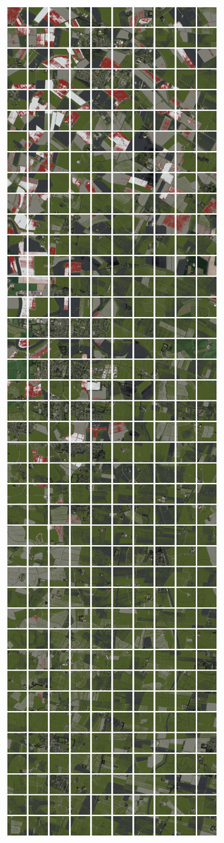 <html>
<div>
<img src="https://github.com/HakkaTjakka/NL_TILE_MAP/blob/main/18/647/-1069/r.6470.-10690.png" height="44" width="44">
<img src="https://github.com/HakkaTjakka/NL_TILE_MAP/blob/main/18/647/-1069/r.6471.-10690.png" height="44" width="44">
<img src="https://github.com/HakkaTjakka/NL_TILE_MAP/blob/main/18/647/-1069/r.6472.-10690.png" height="44" width="44">
<img src="https://github.com/HakkaTjakka/NL_TILE_MAP/blob/main/18/647/-1069/r.6473.-10690.png" height="44" width="44">
<img src="https://github.com/HakkaTjakka/NL_TILE_MAP/blob/main/18/647/-1069/r.6474.-10690.png" height="44" width="44">
<img src="https://github.com/HakkaTjakka/NL_TILE_MAP/blob/main/18/647/-1069/r.6475.-10690.png" height="44" width="44">
<img src="https://github.com/HakkaTjakka/NL_TILE_MAP/blob/main/18/647/-1069/r.6476.-10690.png" height="44" width="44">
<img src="https://github.com/HakkaTjakka/NL_TILE_MAP/blob/main/18/647/-1069/r.6477.-10690.png" height="44" width="44">
<img src="https://github.com/HakkaTjakka/NL_TILE_MAP/blob/main/18/647/-1069/r.6478.-10690.png" height="44" width="44">
<img src="https://github.com/HakkaTjakka/NL_TILE_MAP/blob/main/18/647/-1069/r.6479.-10690.png" height="44" width="44">
<img src="https://github.com/HakkaTjakka/NL_TILE_MAP/blob/main/18/648/-1069/r.6480.-10690.png" height="44" width="44">
<img src="https://github.com/HakkaTjakka/NL_TILE_MAP/blob/main/18/648/-1069/r.6481.-10690.png" height="44" width="44">
<img src="https://github.com/HakkaTjakka/NL_TILE_MAP/blob/main/18/648/-1069/r.6482.-10690.png" height="44" width="44">
<img src="https://github.com/HakkaTjakka/NL_TILE_MAP/blob/main/18/648/-1069/r.6483.-10690.png" height="44" width="44">
<img src="https://github.com/HakkaTjakka/NL_TILE_MAP/blob/main/18/648/-1069/r.6484.-10690.png" height="44" width="44">
<img src="https://github.com/HakkaTjakka/NL_TILE_MAP/blob/main/18/648/-1069/r.6485.-10690.png" height="44" width="44">
<img src="https://github.com/HakkaTjakka/NL_TILE_MAP/blob/main/18/648/-1069/r.6486.-10690.png" height="44" width="44">
<img src="https://github.com/HakkaTjakka/NL_TILE_MAP/blob/main/18/648/-1069/r.6487.-10690.png" height="44" width="44">
<img src="https://github.com/HakkaTjakka/NL_TILE_MAP/blob/main/18/648/-1069/r.6488.-10690.png" height="44" width="44">
<img src="https://github.com/HakkaTjakka/NL_TILE_MAP/blob/main/18/648/-1069/r.6489.-10690.png" height="44" width="44">
<br>
<img src="https://github.com/HakkaTjakka/NL_TILE_MAP/blob/main/18/647/-1069/r.6470.-10689.png" height="44" width="44">
<img src="https://github.com/HakkaTjakka/NL_TILE_MAP/blob/main/18/647/-1069/r.6471.-10689.png" height="44" width="44">
<img src="https://github.com/HakkaTjakka/NL_TILE_MAP/blob/main/18/647/-1069/r.6472.-10689.png" height="44" width="44">
<img src="https://github.com/HakkaTjakka/NL_TILE_MAP/blob/main/18/647/-1069/r.6473.-10689.png" height="44" width="44">
<img src="https://github.com/HakkaTjakka/NL_TILE_MAP/blob/main/18/647/-1069/r.6474.-10689.png" height="44" width="44">
<img src="https://github.com/HakkaTjakka/NL_TILE_MAP/blob/main/18/647/-1069/r.6475.-10689.png" height="44" width="44">
<img src="https://github.com/HakkaTjakka/NL_TILE_MAP/blob/main/18/647/-1069/r.6476.-10689.png" height="44" width="44">
<img src="https://github.com/HakkaTjakka/NL_TILE_MAP/blob/main/18/647/-1069/r.6477.-10689.png" height="44" width="44">
<img src="https://github.com/HakkaTjakka/NL_TILE_MAP/blob/main/18/647/-1069/r.6478.-10689.png" height="44" width="44">
<img src="https://github.com/HakkaTjakka/NL_TILE_MAP/blob/main/18/647/-1069/r.6479.-10689.png" height="44" width="44">
<img src="https://github.com/HakkaTjakka/NL_TILE_MAP/blob/main/18/648/-1069/r.6480.-10689.png" height="44" width="44">
<img src="https://github.com/HakkaTjakka/NL_TILE_MAP/blob/main/18/648/-1069/r.6481.-10689.png" height="44" width="44">
<img src="https://github.com/HakkaTjakka/NL_TILE_MAP/blob/main/18/648/-1069/r.6482.-10689.png" height="44" width="44">
<img src="https://github.com/HakkaTjakka/NL_TILE_MAP/blob/main/18/648/-1069/r.6483.-10689.png" height="44" width="44">
<img src="https://github.com/HakkaTjakka/NL_TILE_MAP/blob/main/18/648/-1069/r.6484.-10689.png" height="44" width="44">
<img src="https://github.com/HakkaTjakka/NL_TILE_MAP/blob/main/18/648/-1069/r.6485.-10689.png" height="44" width="44">
<img src="https://github.com/HakkaTjakka/NL_TILE_MAP/blob/main/18/648/-1069/r.6486.-10689.png" height="44" width="44">
<img src="https://github.com/HakkaTjakka/NL_TILE_MAP/blob/main/18/648/-1069/r.6487.-10689.png" height="44" width="44">
<img src="https://github.com/HakkaTjakka/NL_TILE_MAP/blob/main/18/648/-1069/r.6488.-10689.png" height="44" width="44">
<img src="https://github.com/HakkaTjakka/NL_TILE_MAP/blob/main/18/648/-1069/r.6489.-10689.png" height="44" width="44">
<br>
<img src="https://github.com/HakkaTjakka/NL_TILE_MAP/blob/main/18/647/-1069/r.6470.-10688.png" height="44" width="44">
<img src="https://github.com/HakkaTjakka/NL_TILE_MAP/blob/main/18/647/-1069/r.6471.-10688.png" height="44" width="44">
<img src="https://github.com/HakkaTjakka/NL_TILE_MAP/blob/main/18/647/-1069/r.6472.-10688.png" height="44" width="44">
<img src="https://github.com/HakkaTjakka/NL_TILE_MAP/blob/main/18/647/-1069/r.6473.-10688.png" height="44" width="44">
<img src="https://github.com/HakkaTjakka/NL_TILE_MAP/blob/main/18/647/-1069/r.6474.-10688.png" height="44" width="44">
<img src="https://github.com/HakkaTjakka/NL_TILE_MAP/blob/main/18/647/-1069/r.6475.-10688.png" height="44" width="44">
<img src="https://github.com/HakkaTjakka/NL_TILE_MAP/blob/main/18/647/-1069/r.6476.-10688.png" height="44" width="44">
<img src="https://github.com/HakkaTjakka/NL_TILE_MAP/blob/main/18/647/-1069/r.6477.-10688.png" height="44" width="44">
<img src="https://github.com/HakkaTjakka/NL_TILE_MAP/blob/main/18/647/-1069/r.6478.-10688.png" height="44" width="44">
<img src="https://github.com/HakkaTjakka/NL_TILE_MAP/blob/main/18/647/-1069/r.6479.-10688.png" height="44" width="44">
<img src="https://github.com/HakkaTjakka/NL_TILE_MAP/blob/main/18/648/-1069/r.6480.-10688.png" height="44" width="44">
<img src="https://github.com/HakkaTjakka/NL_TILE_MAP/blob/main/18/648/-1069/r.6481.-10688.png" height="44" width="44">
<img src="https://github.com/HakkaTjakka/NL_TILE_MAP/blob/main/18/648/-1069/r.6482.-10688.png" height="44" width="44">
<img src="https://github.com/HakkaTjakka/NL_TILE_MAP/blob/main/18/648/-1069/r.6483.-10688.png" height="44" width="44">
<img src="https://github.com/HakkaTjakka/NL_TILE_MAP/blob/main/18/648/-1069/r.6484.-10688.png" height="44" width="44">
<img src="https://github.com/HakkaTjakka/NL_TILE_MAP/blob/main/18/648/-1069/r.6485.-10688.png" height="44" width="44">
<img src="https://github.com/HakkaTjakka/NL_TILE_MAP/blob/main/18/648/-1069/r.6486.-10688.png" height="44" width="44">
<img src="https://github.com/HakkaTjakka/NL_TILE_MAP/blob/main/18/648/-1069/r.6487.-10688.png" height="44" width="44">
<img src="https://github.com/HakkaTjakka/NL_TILE_MAP/blob/main/18/648/-1069/r.6488.-10688.png" height="44" width="44">
<img src="https://github.com/HakkaTjakka/NL_TILE_MAP/blob/main/18/648/-1069/r.6489.-10688.png" height="44" width="44">
<br>
<img src="https://github.com/HakkaTjakka/NL_TILE_MAP/blob/main/18/647/-1069/r.6470.-10687.png" height="44" width="44">
<img src="https://github.com/HakkaTjakka/NL_TILE_MAP/blob/main/18/647/-1069/r.6471.-10687.png" height="44" width="44">
<img src="https://github.com/HakkaTjakka/NL_TILE_MAP/blob/main/18/647/-1069/r.6472.-10687.png" height="44" width="44">
<img src="https://github.com/HakkaTjakka/NL_TILE_MAP/blob/main/18/647/-1069/r.6473.-10687.png" height="44" width="44">
<img src="https://github.com/HakkaTjakka/NL_TILE_MAP/blob/main/18/647/-1069/r.6474.-10687.png" height="44" width="44">
<img src="https://github.com/HakkaTjakka/NL_TILE_MAP/blob/main/18/647/-1069/r.6475.-10687.png" height="44" width="44">
<img src="https://github.com/HakkaTjakka/NL_TILE_MAP/blob/main/18/647/-1069/r.6476.-10687.png" height="44" width="44">
<img src="https://github.com/HakkaTjakka/NL_TILE_MAP/blob/main/18/647/-1069/r.6477.-10687.png" height="44" width="44">
<img src="https://github.com/HakkaTjakka/NL_TILE_MAP/blob/main/18/647/-1069/r.6478.-10687.png" height="44" width="44">
<img src="https://github.com/HakkaTjakka/NL_TILE_MAP/blob/main/18/647/-1069/r.6479.-10687.png" height="44" width="44">
<img src="https://github.com/HakkaTjakka/NL_TILE_MAP/blob/main/18/648/-1069/r.6480.-10687.png" height="44" width="44">
<img src="https://github.com/HakkaTjakka/NL_TILE_MAP/blob/main/18/648/-1069/r.6481.-10687.png" height="44" width="44">
<img src="https://github.com/HakkaTjakka/NL_TILE_MAP/blob/main/18/648/-1069/r.6482.-10687.png" height="44" width="44">
<img src="https://github.com/HakkaTjakka/NL_TILE_MAP/blob/main/18/648/-1069/r.6483.-10687.png" height="44" width="44">
<img src="https://github.com/HakkaTjakka/NL_TILE_MAP/blob/main/18/648/-1069/r.6484.-10687.png" height="44" width="44">
<img src="https://github.com/HakkaTjakka/NL_TILE_MAP/blob/main/18/648/-1069/r.6485.-10687.png" height="44" width="44">
<img src="https://github.com/HakkaTjakka/NL_TILE_MAP/blob/main/18/648/-1069/r.6486.-10687.png" height="44" width="44">
<img src="https://github.com/HakkaTjakka/NL_TILE_MAP/blob/main/18/648/-1069/r.6487.-10687.png" height="44" width="44">
<img src="https://github.com/HakkaTjakka/NL_TILE_MAP/blob/main/18/648/-1069/r.6488.-10687.png" height="44" width="44">
<img src="https://github.com/HakkaTjakka/NL_TILE_MAP/blob/main/18/648/-1069/r.6489.-10687.png" height="44" width="44">
<br>
<img src="https://github.com/HakkaTjakka/NL_TILE_MAP/blob/main/18/647/-1069/r.6470.-10686.png" height="44" width="44">
<img src="https://github.com/HakkaTjakka/NL_TILE_MAP/blob/main/18/647/-1069/r.6471.-10686.png" height="44" width="44">
<img src="https://github.com/HakkaTjakka/NL_TILE_MAP/blob/main/18/647/-1069/r.6472.-10686.png" height="44" width="44">
<img src="https://github.com/HakkaTjakka/NL_TILE_MAP/blob/main/18/647/-1069/r.6473.-10686.png" height="44" width="44">
<img src="https://github.com/HakkaTjakka/NL_TILE_MAP/blob/main/18/647/-1069/r.6474.-10686.png" height="44" width="44">
<img src="https://github.com/HakkaTjakka/NL_TILE_MAP/blob/main/18/647/-1069/r.6475.-10686.png" height="44" width="44">
<img src="https://github.com/HakkaTjakka/NL_TILE_MAP/blob/main/18/647/-1069/r.6476.-10686.png" height="44" width="44">
<img src="https://github.com/HakkaTjakka/NL_TILE_MAP/blob/main/18/647/-1069/r.6477.-10686.png" height="44" width="44">
<img src="https://github.com/HakkaTjakka/NL_TILE_MAP/blob/main/18/647/-1069/r.6478.-10686.png" height="44" width="44">
<img src="https://github.com/HakkaTjakka/NL_TILE_MAP/blob/main/18/647/-1069/r.6479.-10686.png" height="44" width="44">
<img src="https://github.com/HakkaTjakka/NL_TILE_MAP/blob/main/18/648/-1069/r.6480.-10686.png" height="44" width="44">
<img src="https://github.com/HakkaTjakka/NL_TILE_MAP/blob/main/18/648/-1069/r.6481.-10686.png" height="44" width="44">
<img src="https://github.com/HakkaTjakka/NL_TILE_MAP/blob/main/18/648/-1069/r.6482.-10686.png" height="44" width="44">
<img src="https://github.com/HakkaTjakka/NL_TILE_MAP/blob/main/18/648/-1069/r.6483.-10686.png" height="44" width="44">
<img src="https://github.com/HakkaTjakka/NL_TILE_MAP/blob/main/18/648/-1069/r.6484.-10686.png" height="44" width="44">
<img src="https://github.com/HakkaTjakka/NL_TILE_MAP/blob/main/18/648/-1069/r.6485.-10686.png" height="44" width="44">
<img src="https://github.com/HakkaTjakka/NL_TILE_MAP/blob/main/18/648/-1069/r.6486.-10686.png" height="44" width="44">
<img src="https://github.com/HakkaTjakka/NL_TILE_MAP/blob/main/18/648/-1069/r.6487.-10686.png" height="44" width="44">
<img src="https://github.com/HakkaTjakka/NL_TILE_MAP/blob/main/18/648/-1069/r.6488.-10686.png" height="44" width="44">
<img src="https://github.com/HakkaTjakka/NL_TILE_MAP/blob/main/18/648/-1069/r.6489.-10686.png" height="44" width="44">
<br>
<img src="https://github.com/HakkaTjakka/NL_TILE_MAP/blob/main/18/647/-1069/r.6470.-10685.png" height="44" width="44">
<img src="https://github.com/HakkaTjakka/NL_TILE_MAP/blob/main/18/647/-1069/r.6471.-10685.png" height="44" width="44">
<img src="https://github.com/HakkaTjakka/NL_TILE_MAP/blob/main/18/647/-1069/r.6472.-10685.png" height="44" width="44">
<img src="https://github.com/HakkaTjakka/NL_TILE_MAP/blob/main/18/647/-1069/r.6473.-10685.png" height="44" width="44">
<img src="https://github.com/HakkaTjakka/NL_TILE_MAP/blob/main/18/647/-1069/r.6474.-10685.png" height="44" width="44">
<img src="https://github.com/HakkaTjakka/NL_TILE_MAP/blob/main/18/647/-1069/r.6475.-10685.png" height="44" width="44">
<img src="https://github.com/HakkaTjakka/NL_TILE_MAP/blob/main/18/647/-1069/r.6476.-10685.png" height="44" width="44">
<img src="https://github.com/HakkaTjakka/NL_TILE_MAP/blob/main/18/647/-1069/r.6477.-10685.png" height="44" width="44">
<img src="https://github.com/HakkaTjakka/NL_TILE_MAP/blob/main/18/647/-1069/r.6478.-10685.png" height="44" width="44">
<img src="https://github.com/HakkaTjakka/NL_TILE_MAP/blob/main/18/647/-1069/r.6479.-10685.png" height="44" width="44">
<img src="https://github.com/HakkaTjakka/NL_TILE_MAP/blob/main/18/648/-1069/r.6480.-10685.png" height="44" width="44">
<img src="https://github.com/HakkaTjakka/NL_TILE_MAP/blob/main/18/648/-1069/r.6481.-10685.png" height="44" width="44">
<img src="https://github.com/HakkaTjakka/NL_TILE_MAP/blob/main/18/648/-1069/r.6482.-10685.png" height="44" width="44">
<img src="https://github.com/HakkaTjakka/NL_TILE_MAP/blob/main/18/648/-1069/r.6483.-10685.png" height="44" width="44">
<img src="https://github.com/HakkaTjakka/NL_TILE_MAP/blob/main/18/648/-1069/r.6484.-10685.png" height="44" width="44">
<img src="https://github.com/HakkaTjakka/NL_TILE_MAP/blob/main/18/648/-1069/r.6485.-10685.png" height="44" width="44">
<img src="https://github.com/HakkaTjakka/NL_TILE_MAP/blob/main/18/648/-1069/r.6486.-10685.png" height="44" width="44">
<img src="https://github.com/HakkaTjakka/NL_TILE_MAP/blob/main/18/648/-1069/r.6487.-10685.png" height="44" width="44">
<img src="https://github.com/HakkaTjakka/NL_TILE_MAP/blob/main/18/648/-1069/r.6488.-10685.png" height="44" width="44">
<img src="https://github.com/HakkaTjakka/NL_TILE_MAP/blob/main/18/648/-1069/r.6489.-10685.png" height="44" width="44">
<br>
<img src="https://github.com/HakkaTjakka/NL_TILE_MAP/blob/main/18/647/-1069/r.6470.-10684.png" height="44" width="44">
<img src="https://github.com/HakkaTjakka/NL_TILE_MAP/blob/main/18/647/-1069/r.6471.-10684.png" height="44" width="44">
<img src="https://github.com/HakkaTjakka/NL_TILE_MAP/blob/main/18/647/-1069/r.6472.-10684.png" height="44" width="44">
<img src="https://github.com/HakkaTjakka/NL_TILE_MAP/blob/main/18/647/-1069/r.6473.-10684.png" height="44" width="44">
<img src="https://github.com/HakkaTjakka/NL_TILE_MAP/blob/main/18/647/-1069/r.6474.-10684.png" height="44" width="44">
<img src="https://github.com/HakkaTjakka/NL_TILE_MAP/blob/main/18/647/-1069/r.6475.-10684.png" height="44" width="44">
<img src="https://github.com/HakkaTjakka/NL_TILE_MAP/blob/main/18/647/-1069/r.6476.-10684.png" height="44" width="44">
<img src="https://github.com/HakkaTjakka/NL_TILE_MAP/blob/main/18/647/-1069/r.6477.-10684.png" height="44" width="44">
<img src="https://github.com/HakkaTjakka/NL_TILE_MAP/blob/main/18/647/-1069/r.6478.-10684.png" height="44" width="44">
<img src="https://github.com/HakkaTjakka/NL_TILE_MAP/blob/main/18/647/-1069/r.6479.-10684.png" height="44" width="44">
<img src="https://github.com/HakkaTjakka/NL_TILE_MAP/blob/main/18/648/-1069/r.6480.-10684.png" height="44" width="44">
<img src="https://github.com/HakkaTjakka/NL_TILE_MAP/blob/main/18/648/-1069/r.6481.-10684.png" height="44" width="44">
<img src="https://github.com/HakkaTjakka/NL_TILE_MAP/blob/main/18/648/-1069/r.6482.-10684.png" height="44" width="44">
<img src="https://github.com/HakkaTjakka/NL_TILE_MAP/blob/main/18/648/-1069/r.6483.-10684.png" height="44" width="44">
<img src="https://github.com/HakkaTjakka/NL_TILE_MAP/blob/main/18/648/-1069/r.6484.-10684.png" height="44" width="44">
<img src="https://github.com/HakkaTjakka/NL_TILE_MAP/blob/main/18/648/-1069/r.6485.-10684.png" height="44" width="44">
<img src="https://github.com/HakkaTjakka/NL_TILE_MAP/blob/main/18/648/-1069/r.6486.-10684.png" height="44" width="44">
<img src="https://github.com/HakkaTjakka/NL_TILE_MAP/blob/main/18/648/-1069/r.6487.-10684.png" height="44" width="44">
<img src="https://github.com/HakkaTjakka/NL_TILE_MAP/blob/main/18/648/-1069/r.6488.-10684.png" height="44" width="44">
<img src="https://github.com/HakkaTjakka/NL_TILE_MAP/blob/main/18/648/-1069/r.6489.-10684.png" height="44" width="44">
<br>
<img src="https://github.com/HakkaTjakka/NL_TILE_MAP/blob/main/18/647/-1069/r.6470.-10683.png" height="44" width="44">
<img src="https://github.com/HakkaTjakka/NL_TILE_MAP/blob/main/18/647/-1069/r.6471.-10683.png" height="44" width="44">
<img src="https://github.com/HakkaTjakka/NL_TILE_MAP/blob/main/18/647/-1069/r.6472.-10683.png" height="44" width="44">
<img src="https://github.com/HakkaTjakka/NL_TILE_MAP/blob/main/18/647/-1069/r.6473.-10683.png" height="44" width="44">
<img src="https://github.com/HakkaTjakka/NL_TILE_MAP/blob/main/18/647/-1069/r.6474.-10683.png" height="44" width="44">
<img src="https://github.com/HakkaTjakka/NL_TILE_MAP/blob/main/18/647/-1069/r.6475.-10683.png" height="44" width="44">
<img src="https://github.com/HakkaTjakka/NL_TILE_MAP/blob/main/18/647/-1069/r.6476.-10683.png" height="44" width="44">
<img src="https://github.com/HakkaTjakka/NL_TILE_MAP/blob/main/18/647/-1069/r.6477.-10683.png" height="44" width="44">
<img src="https://github.com/HakkaTjakka/NL_TILE_MAP/blob/main/18/647/-1069/r.6478.-10683.png" height="44" width="44">
<img src="https://github.com/HakkaTjakka/NL_TILE_MAP/blob/main/18/647/-1069/r.6479.-10683.png" height="44" width="44">
<img src="https://github.com/HakkaTjakka/NL_TILE_MAP/blob/main/18/648/-1069/r.6480.-10683.png" height="44" width="44">
<img src="https://github.com/HakkaTjakka/NL_TILE_MAP/blob/main/18/648/-1069/r.6481.-10683.png" height="44" width="44">
<img src="https://github.com/HakkaTjakka/NL_TILE_MAP/blob/main/18/648/-1069/r.6482.-10683.png" height="44" width="44">
<img src="https://github.com/HakkaTjakka/NL_TILE_MAP/blob/main/18/648/-1069/r.6483.-10683.png" height="44" width="44">
<img src="https://github.com/HakkaTjakka/NL_TILE_MAP/blob/main/18/648/-1069/r.6484.-10683.png" height="44" width="44">
<img src="https://github.com/HakkaTjakka/NL_TILE_MAP/blob/main/18/648/-1069/r.6485.-10683.png" height="44" width="44">
<img src="https://github.com/HakkaTjakka/NL_TILE_MAP/blob/main/18/648/-1069/r.6486.-10683.png" height="44" width="44">
<img src="https://github.com/HakkaTjakka/NL_TILE_MAP/blob/main/18/648/-1069/r.6487.-10683.png" height="44" width="44">
<img src="https://github.com/HakkaTjakka/NL_TILE_MAP/blob/main/18/648/-1069/r.6488.-10683.png" height="44" width="44">
<img src="https://github.com/HakkaTjakka/NL_TILE_MAP/blob/main/18/648/-1069/r.6489.-10683.png" height="44" width="44">
<br>
<img src="https://github.com/HakkaTjakka/NL_TILE_MAP/blob/main/18/647/-1069/r.6470.-10682.png" height="44" width="44">
<img src="https://github.com/HakkaTjakka/NL_TILE_MAP/blob/main/18/647/-1069/r.6471.-10682.png" height="44" width="44">
<img src="https://github.com/HakkaTjakka/NL_TILE_MAP/blob/main/18/647/-1069/r.6472.-10682.png" height="44" width="44">
<img src="https://github.com/HakkaTjakka/NL_TILE_MAP/blob/main/18/647/-1069/r.6473.-10682.png" height="44" width="44">
<img src="https://github.com/HakkaTjakka/NL_TILE_MAP/blob/main/18/647/-1069/r.6474.-10682.png" height="44" width="44">
<img src="https://github.com/HakkaTjakka/NL_TILE_MAP/blob/main/18/647/-1069/r.6475.-10682.png" height="44" width="44">
<img src="https://github.com/HakkaTjakka/NL_TILE_MAP/blob/main/18/647/-1069/r.6476.-10682.png" height="44" width="44">
<img src="https://github.com/HakkaTjakka/NL_TILE_MAP/blob/main/18/647/-1069/r.6477.-10682.png" height="44" width="44">
<img src="https://github.com/HakkaTjakka/NL_TILE_MAP/blob/main/18/647/-1069/r.6478.-10682.png" height="44" width="44">
<img src="https://github.com/HakkaTjakka/NL_TILE_MAP/blob/main/18/647/-1069/r.6479.-10682.png" height="44" width="44">
<img src="https://github.com/HakkaTjakka/NL_TILE_MAP/blob/main/18/648/-1069/r.6480.-10682.png" height="44" width="44">
<img src="https://github.com/HakkaTjakka/NL_TILE_MAP/blob/main/18/648/-1069/r.6481.-10682.png" height="44" width="44">
<img src="https://github.com/HakkaTjakka/NL_TILE_MAP/blob/main/18/648/-1069/r.6482.-10682.png" height="44" width="44">
<img src="https://github.com/HakkaTjakka/NL_TILE_MAP/blob/main/18/648/-1069/r.6483.-10682.png" height="44" width="44">
<img src="https://github.com/HakkaTjakka/NL_TILE_MAP/blob/main/18/648/-1069/r.6484.-10682.png" height="44" width="44">
<img src="https://github.com/HakkaTjakka/NL_TILE_MAP/blob/main/18/648/-1069/r.6485.-10682.png" height="44" width="44">
<img src="https://github.com/HakkaTjakka/NL_TILE_MAP/blob/main/18/648/-1069/r.6486.-10682.png" height="44" width="44">
<img src="https://github.com/HakkaTjakka/NL_TILE_MAP/blob/main/18/648/-1069/r.6487.-10682.png" height="44" width="44">
<img src="https://github.com/HakkaTjakka/NL_TILE_MAP/blob/main/18/648/-1069/r.6488.-10682.png" height="44" width="44">
<img src="https://github.com/HakkaTjakka/NL_TILE_MAP/blob/main/18/648/-1069/r.6489.-10682.png" height="44" width="44">
<br>
<img src="https://github.com/HakkaTjakka/NL_TILE_MAP/blob/main/18/647/-1069/r.6470.-10681.png" height="44" width="44">
<img src="https://github.com/HakkaTjakka/NL_TILE_MAP/blob/main/18/647/-1069/r.6471.-10681.png" height="44" width="44">
<img src="https://github.com/HakkaTjakka/NL_TILE_MAP/blob/main/18/647/-1069/r.6472.-10681.png" height="44" width="44">
<img src="https://github.com/HakkaTjakka/NL_TILE_MAP/blob/main/18/647/-1069/r.6473.-10681.png" height="44" width="44">
<img src="https://github.com/HakkaTjakka/NL_TILE_MAP/blob/main/18/647/-1069/r.6474.-10681.png" height="44" width="44">
<img src="https://github.com/HakkaTjakka/NL_TILE_MAP/blob/main/18/647/-1069/r.6475.-10681.png" height="44" width="44">
<img src="https://github.com/HakkaTjakka/NL_TILE_MAP/blob/main/18/647/-1069/r.6476.-10681.png" height="44" width="44">
<img src="https://github.com/HakkaTjakka/NL_TILE_MAP/blob/main/18/647/-1069/r.6477.-10681.png" height="44" width="44">
<img src="https://github.com/HakkaTjakka/NL_TILE_MAP/blob/main/18/647/-1069/r.6478.-10681.png" height="44" width="44">
<img src="https://github.com/HakkaTjakka/NL_TILE_MAP/blob/main/18/647/-1069/r.6479.-10681.png" height="44" width="44">
<img src="https://github.com/HakkaTjakka/NL_TILE_MAP/blob/main/18/648/-1069/r.6480.-10681.png" height="44" width="44">
<img src="https://github.com/HakkaTjakka/NL_TILE_MAP/blob/main/18/648/-1069/r.6481.-10681.png" height="44" width="44">
<img src="https://github.com/HakkaTjakka/NL_TILE_MAP/blob/main/18/648/-1069/r.6482.-10681.png" height="44" width="44">
<img src="https://github.com/HakkaTjakka/NL_TILE_MAP/blob/main/18/648/-1069/r.6483.-10681.png" height="44" width="44">
<img src="https://github.com/HakkaTjakka/NL_TILE_MAP/blob/main/18/648/-1069/r.6484.-10681.png" height="44" width="44">
<img src="https://github.com/HakkaTjakka/NL_TILE_MAP/blob/main/18/648/-1069/r.6485.-10681.png" height="44" width="44">
<img src="https://github.com/HakkaTjakka/NL_TILE_MAP/blob/main/18/648/-1069/r.6486.-10681.png" height="44" width="44">
<img src="https://github.com/HakkaTjakka/NL_TILE_MAP/blob/main/18/648/-1069/r.6487.-10681.png" height="44" width="44">
<img src="https://github.com/HakkaTjakka/NL_TILE_MAP/blob/main/18/648/-1069/r.6488.-10681.png" height="44" width="44">
<img src="https://github.com/HakkaTjakka/NL_TILE_MAP/blob/main/18/648/-1069/r.6489.-10681.png" height="44" width="44">
<br>
<img src="https://github.com/HakkaTjakka/NL_TILE_MAP/blob/main/18/647/-1068/r.6470.-10680.png" height="44" width="44">
<img src="https://github.com/HakkaTjakka/NL_TILE_MAP/blob/main/18/647/-1068/r.6471.-10680.png" height="44" width="44">
<img src="https://github.com/HakkaTjakka/NL_TILE_MAP/blob/main/18/647/-1068/r.6472.-10680.png" height="44" width="44">
<img src="https://github.com/HakkaTjakka/NL_TILE_MAP/blob/main/18/647/-1068/r.6473.-10680.png" height="44" width="44">
<img src="https://github.com/HakkaTjakka/NL_TILE_MAP/blob/main/18/647/-1068/r.6474.-10680.png" height="44" width="44">
<img src="https://github.com/HakkaTjakka/NL_TILE_MAP/blob/main/18/647/-1068/r.6475.-10680.png" height="44" width="44">
<img src="https://github.com/HakkaTjakka/NL_TILE_MAP/blob/main/18/647/-1068/r.6476.-10680.png" height="44" width="44">
<img src="https://github.com/HakkaTjakka/NL_TILE_MAP/blob/main/18/647/-1068/r.6477.-10680.png" height="44" width="44">
<img src="https://github.com/HakkaTjakka/NL_TILE_MAP/blob/main/18/647/-1068/r.6478.-10680.png" height="44" width="44">
<img src="https://github.com/HakkaTjakka/NL_TILE_MAP/blob/main/18/647/-1068/r.6479.-10680.png" height="44" width="44">
<img src="https://github.com/HakkaTjakka/NL_TILE_MAP/blob/main/18/648/-1068/r.6480.-10680.png" height="44" width="44">
<img src="https://github.com/HakkaTjakka/NL_TILE_MAP/blob/main/18/648/-1068/r.6481.-10680.png" height="44" width="44">
<img src="https://github.com/HakkaTjakka/NL_TILE_MAP/blob/main/18/648/-1068/r.6482.-10680.png" height="44" width="44">
<img src="https://github.com/HakkaTjakka/NL_TILE_MAP/blob/main/18/648/-1068/r.6483.-10680.png" height="44" width="44">
<img src="https://github.com/HakkaTjakka/NL_TILE_MAP/blob/main/18/648/-1068/r.6484.-10680.png" height="44" width="44">
<img src="https://github.com/HakkaTjakka/NL_TILE_MAP/blob/main/18/648/-1068/r.6485.-10680.png" height="44" width="44">
<img src="https://github.com/HakkaTjakka/NL_TILE_MAP/blob/main/18/648/-1068/r.6486.-10680.png" height="44" width="44">
<img src="https://github.com/HakkaTjakka/NL_TILE_MAP/blob/main/18/648/-1068/r.6487.-10680.png" height="44" width="44">
<img src="https://github.com/HakkaTjakka/NL_TILE_MAP/blob/main/18/648/-1068/r.6488.-10680.png" height="44" width="44">
<img src="https://github.com/HakkaTjakka/NL_TILE_MAP/blob/main/18/648/-1068/r.6489.-10680.png" height="44" width="44">
<br>
<img src="https://github.com/HakkaTjakka/NL_TILE_MAP/blob/main/18/647/-1068/r.6470.-10679.png" height="44" width="44">
<img src="https://github.com/HakkaTjakka/NL_TILE_MAP/blob/main/18/647/-1068/r.6471.-10679.png" height="44" width="44">
<img src="https://github.com/HakkaTjakka/NL_TILE_MAP/blob/main/18/647/-1068/r.6472.-10679.png" height="44" width="44">
<img src="https://github.com/HakkaTjakka/NL_TILE_MAP/blob/main/18/647/-1068/r.6473.-10679.png" height="44" width="44">
<img src="https://github.com/HakkaTjakka/NL_TILE_MAP/blob/main/18/647/-1068/r.6474.-10679.png" height="44" width="44">
<img src="https://github.com/HakkaTjakka/NL_TILE_MAP/blob/main/18/647/-1068/r.6475.-10679.png" height="44" width="44">
<img src="https://github.com/HakkaTjakka/NL_TILE_MAP/blob/main/18/647/-1068/r.6476.-10679.png" height="44" width="44">
<img src="https://github.com/HakkaTjakka/NL_TILE_MAP/blob/main/18/647/-1068/r.6477.-10679.png" height="44" width="44">
<img src="https://github.com/HakkaTjakka/NL_TILE_MAP/blob/main/18/647/-1068/r.6478.-10679.png" height="44" width="44">
<img src="https://github.com/HakkaTjakka/NL_TILE_MAP/blob/main/18/647/-1068/r.6479.-10679.png" height="44" width="44">
<img src="https://github.com/HakkaTjakka/NL_TILE_MAP/blob/main/18/648/-1068/r.6480.-10679.png" height="44" width="44">
<img src="https://github.com/HakkaTjakka/NL_TILE_MAP/blob/main/18/648/-1068/r.6481.-10679.png" height="44" width="44">
<img src="https://github.com/HakkaTjakka/NL_TILE_MAP/blob/main/18/648/-1068/r.6482.-10679.png" height="44" width="44">
<img src="https://github.com/HakkaTjakka/NL_TILE_MAP/blob/main/18/648/-1068/r.6483.-10679.png" height="44" width="44">
<img src="https://github.com/HakkaTjakka/NL_TILE_MAP/blob/main/18/648/-1068/r.6484.-10679.png" height="44" width="44">
<img src="https://github.com/HakkaTjakka/NL_TILE_MAP/blob/main/18/648/-1068/r.6485.-10679.png" height="44" width="44">
<img src="https://github.com/HakkaTjakka/NL_TILE_MAP/blob/main/18/648/-1068/r.6486.-10679.png" height="44" width="44">
<img src="https://github.com/HakkaTjakka/NL_TILE_MAP/blob/main/18/648/-1068/r.6487.-10679.png" height="44" width="44">
<img src="https://github.com/HakkaTjakka/NL_TILE_MAP/blob/main/18/648/-1068/r.6488.-10679.png" height="44" width="44">
<img src="https://github.com/HakkaTjakka/NL_TILE_MAP/blob/main/18/648/-1068/r.6489.-10679.png" height="44" width="44">
<br>
<img src="https://github.com/HakkaTjakka/NL_TILE_MAP/blob/main/18/647/-1068/r.6470.-10678.png" height="44" width="44">
<img src="https://github.com/HakkaTjakka/NL_TILE_MAP/blob/main/18/647/-1068/r.6471.-10678.png" height="44" width="44">
<img src="https://github.com/HakkaTjakka/NL_TILE_MAP/blob/main/18/647/-1068/r.6472.-10678.png" height="44" width="44">
<img src="https://github.com/HakkaTjakka/NL_TILE_MAP/blob/main/18/647/-1068/r.6473.-10678.png" height="44" width="44">
<img src="https://github.com/HakkaTjakka/NL_TILE_MAP/blob/main/18/647/-1068/r.6474.-10678.png" height="44" width="44">
<img src="https://github.com/HakkaTjakka/NL_TILE_MAP/blob/main/18/647/-1068/r.6475.-10678.png" height="44" width="44">
<img src="https://github.com/HakkaTjakka/NL_TILE_MAP/blob/main/18/647/-1068/r.6476.-10678.png" height="44" width="44">
<img src="https://github.com/HakkaTjakka/NL_TILE_MAP/blob/main/18/647/-1068/r.6477.-10678.png" height="44" width="44">
<img src="https://github.com/HakkaTjakka/NL_TILE_MAP/blob/main/18/647/-1068/r.6478.-10678.png" height="44" width="44">
<img src="https://github.com/HakkaTjakka/NL_TILE_MAP/blob/main/18/647/-1068/r.6479.-10678.png" height="44" width="44">
<img src="https://github.com/HakkaTjakka/NL_TILE_MAP/blob/main/18/648/-1068/r.6480.-10678.png" height="44" width="44">
<img src="https://github.com/HakkaTjakka/NL_TILE_MAP/blob/main/18/648/-1068/r.6481.-10678.png" height="44" width="44">
<img src="https://github.com/HakkaTjakka/NL_TILE_MAP/blob/main/18/648/-1068/r.6482.-10678.png" height="44" width="44">
<img src="https://github.com/HakkaTjakka/NL_TILE_MAP/blob/main/18/648/-1068/r.6483.-10678.png" height="44" width="44">
<img src="https://github.com/HakkaTjakka/NL_TILE_MAP/blob/main/18/648/-1068/r.6484.-10678.png" height="44" width="44">
<img src="https://github.com/HakkaTjakka/NL_TILE_MAP/blob/main/18/648/-1068/r.6485.-10678.png" height="44" width="44">
<img src="https://github.com/HakkaTjakka/NL_TILE_MAP/blob/main/18/648/-1068/r.6486.-10678.png" height="44" width="44">
<img src="https://github.com/HakkaTjakka/NL_TILE_MAP/blob/main/18/648/-1068/r.6487.-10678.png" height="44" width="44">
<img src="https://github.com/HakkaTjakka/NL_TILE_MAP/blob/main/18/648/-1068/r.6488.-10678.png" height="44" width="44">
<img src="https://github.com/HakkaTjakka/NL_TILE_MAP/blob/main/18/648/-1068/r.6489.-10678.png" height="44" width="44">
<br>
<img src="https://github.com/HakkaTjakka/NL_TILE_MAP/blob/main/18/647/-1068/r.6470.-10677.png" height="44" width="44">
<img src="https://github.com/HakkaTjakka/NL_TILE_MAP/blob/main/18/647/-1068/r.6471.-10677.png" height="44" width="44">
<img src="https://github.com/HakkaTjakka/NL_TILE_MAP/blob/main/18/647/-1068/r.6472.-10677.png" height="44" width="44">
<img src="https://github.com/HakkaTjakka/NL_TILE_MAP/blob/main/18/647/-1068/r.6473.-10677.png" height="44" width="44">
<img src="https://github.com/HakkaTjakka/NL_TILE_MAP/blob/main/18/647/-1068/r.6474.-10677.png" height="44" width="44">
<img src="https://github.com/HakkaTjakka/NL_TILE_MAP/blob/main/18/647/-1068/r.6475.-10677.png" height="44" width="44">
<img src="https://github.com/HakkaTjakka/NL_TILE_MAP/blob/main/18/647/-1068/r.6476.-10677.png" height="44" width="44">
<img src="https://github.com/HakkaTjakka/NL_TILE_MAP/blob/main/18/647/-1068/r.6477.-10677.png" height="44" width="44">
<img src="https://github.com/HakkaTjakka/NL_TILE_MAP/blob/main/18/647/-1068/r.6478.-10677.png" height="44" width="44">
<img src="https://github.com/HakkaTjakka/NL_TILE_MAP/blob/main/18/647/-1068/r.6479.-10677.png" height="44" width="44">
<img src="https://github.com/HakkaTjakka/NL_TILE_MAP/blob/main/18/648/-1068/r.6480.-10677.png" height="44" width="44">
<img src="https://github.com/HakkaTjakka/NL_TILE_MAP/blob/main/18/648/-1068/r.6481.-10677.png" height="44" width="44">
<img src="https://github.com/HakkaTjakka/NL_TILE_MAP/blob/main/18/648/-1068/r.6482.-10677.png" height="44" width="44">
<img src="https://github.com/HakkaTjakka/NL_TILE_MAP/blob/main/18/648/-1068/r.6483.-10677.png" height="44" width="44">
<img src="https://github.com/HakkaTjakka/NL_TILE_MAP/blob/main/18/648/-1068/r.6484.-10677.png" height="44" width="44">
<img src="https://github.com/HakkaTjakka/NL_TILE_MAP/blob/main/18/648/-1068/r.6485.-10677.png" height="44" width="44">
<img src="https://github.com/HakkaTjakka/NL_TILE_MAP/blob/main/18/648/-1068/r.6486.-10677.png" height="44" width="44">
<img src="https://github.com/HakkaTjakka/NL_TILE_MAP/blob/main/18/648/-1068/r.6487.-10677.png" height="44" width="44">
<img src="https://github.com/HakkaTjakka/NL_TILE_MAP/blob/main/18/648/-1068/r.6488.-10677.png" height="44" width="44">
<img src="https://github.com/HakkaTjakka/NL_TILE_MAP/blob/main/18/648/-1068/r.6489.-10677.png" height="44" width="44">
<br>
<img src="https://github.com/HakkaTjakka/NL_TILE_MAP/blob/main/18/647/-1068/r.6470.-10676.png" height="44" width="44">
<img src="https://github.com/HakkaTjakka/NL_TILE_MAP/blob/main/18/647/-1068/r.6471.-10676.png" height="44" width="44">
<img src="https://github.com/HakkaTjakka/NL_TILE_MAP/blob/main/18/647/-1068/r.6472.-10676.png" height="44" width="44">
<img src="https://github.com/HakkaTjakka/NL_TILE_MAP/blob/main/18/647/-1068/r.6473.-10676.png" height="44" width="44">
<img src="https://github.com/HakkaTjakka/NL_TILE_MAP/blob/main/18/647/-1068/r.6474.-10676.png" height="44" width="44">
<img src="https://github.com/HakkaTjakka/NL_TILE_MAP/blob/main/18/647/-1068/r.6475.-10676.png" height="44" width="44">
<img src="https://github.com/HakkaTjakka/NL_TILE_MAP/blob/main/18/647/-1068/r.6476.-10676.png" height="44" width="44">
<img src="https://github.com/HakkaTjakka/NL_TILE_MAP/blob/main/18/647/-1068/r.6477.-10676.png" height="44" width="44">
<img src="https://github.com/HakkaTjakka/NL_TILE_MAP/blob/main/18/647/-1068/r.6478.-10676.png" height="44" width="44">
<img src="https://github.com/HakkaTjakka/NL_TILE_MAP/blob/main/18/647/-1068/r.6479.-10676.png" height="44" width="44">
<img src="https://github.com/HakkaTjakka/NL_TILE_MAP/blob/main/18/648/-1068/r.6480.-10676.png" height="44" width="44">
<img src="https://github.com/HakkaTjakka/NL_TILE_MAP/blob/main/18/648/-1068/r.6481.-10676.png" height="44" width="44">
<img src="https://github.com/HakkaTjakka/NL_TILE_MAP/blob/main/18/648/-1068/r.6482.-10676.png" height="44" width="44">
<img src="https://github.com/HakkaTjakka/NL_TILE_MAP/blob/main/18/648/-1068/r.6483.-10676.png" height="44" width="44">
<img src="https://github.com/HakkaTjakka/NL_TILE_MAP/blob/main/18/648/-1068/r.6484.-10676.png" height="44" width="44">
<img src="https://github.com/HakkaTjakka/NL_TILE_MAP/blob/main/18/648/-1068/r.6485.-10676.png" height="44" width="44">
<img src="https://github.com/HakkaTjakka/NL_TILE_MAP/blob/main/18/648/-1068/r.6486.-10676.png" height="44" width="44">
<img src="https://github.com/HakkaTjakka/NL_TILE_MAP/blob/main/18/648/-1068/r.6487.-10676.png" height="44" width="44">
<img src="https://github.com/HakkaTjakka/NL_TILE_MAP/blob/main/18/648/-1068/r.6488.-10676.png" height="44" width="44">
<img src="https://github.com/HakkaTjakka/NL_TILE_MAP/blob/main/18/648/-1068/r.6489.-10676.png" height="44" width="44">
<br>
<img src="https://github.com/HakkaTjakka/NL_TILE_MAP/blob/main/18/647/-1068/r.6470.-10675.png" height="44" width="44">
<img src="https://github.com/HakkaTjakka/NL_TILE_MAP/blob/main/18/647/-1068/r.6471.-10675.png" height="44" width="44">
<img src="https://github.com/HakkaTjakka/NL_TILE_MAP/blob/main/18/647/-1068/r.6472.-10675.png" height="44" width="44">
<img src="https://github.com/HakkaTjakka/NL_TILE_MAP/blob/main/18/647/-1068/r.6473.-10675.png" height="44" width="44">
<img src="https://github.com/HakkaTjakka/NL_TILE_MAP/blob/main/18/647/-1068/r.6474.-10675.png" height="44" width="44">
<img src="https://github.com/HakkaTjakka/NL_TILE_MAP/blob/main/18/647/-1068/r.6475.-10675.png" height="44" width="44">
<img src="https://github.com/HakkaTjakka/NL_TILE_MAP/blob/main/18/647/-1068/r.6476.-10675.png" height="44" width="44">
<img src="https://github.com/HakkaTjakka/NL_TILE_MAP/blob/main/18/647/-1068/r.6477.-10675.png" height="44" width="44">
<img src="https://github.com/HakkaTjakka/NL_TILE_MAP/blob/main/18/647/-1068/r.6478.-10675.png" height="44" width="44">
<img src="https://github.com/HakkaTjakka/NL_TILE_MAP/blob/main/18/647/-1068/r.6479.-10675.png" height="44" width="44">
<img src="https://github.com/HakkaTjakka/NL_TILE_MAP/blob/main/18/648/-1068/r.6480.-10675.png" height="44" width="44">
<img src="https://github.com/HakkaTjakka/NL_TILE_MAP/blob/main/18/648/-1068/r.6481.-10675.png" height="44" width="44">
<img src="https://github.com/HakkaTjakka/NL_TILE_MAP/blob/main/18/648/-1068/r.6482.-10675.png" height="44" width="44">
<img src="https://github.com/HakkaTjakka/NL_TILE_MAP/blob/main/18/648/-1068/r.6483.-10675.png" height="44" width="44">
<img src="https://github.com/HakkaTjakka/NL_TILE_MAP/blob/main/18/648/-1068/r.6484.-10675.png" height="44" width="44">
<img src="https://github.com/HakkaTjakka/NL_TILE_MAP/blob/main/18/648/-1068/r.6485.-10675.png" height="44" width="44">
<img src="https://github.com/HakkaTjakka/NL_TILE_MAP/blob/main/18/648/-1068/r.6486.-10675.png" height="44" width="44">
<img src="https://github.com/HakkaTjakka/NL_TILE_MAP/blob/main/18/648/-1068/r.6487.-10675.png" height="44" width="44">
<img src="https://github.com/HakkaTjakka/NL_TILE_MAP/blob/main/18/648/-1068/r.6488.-10675.png" height="44" width="44">
<img src="https://github.com/HakkaTjakka/NL_TILE_MAP/blob/main/18/648/-1068/r.6489.-10675.png" height="44" width="44">
<br>
<img src="https://github.com/HakkaTjakka/NL_TILE_MAP/blob/main/18/647/-1068/r.6470.-10674.png" height="44" width="44">
<img src="https://github.com/HakkaTjakka/NL_TILE_MAP/blob/main/18/647/-1068/r.6471.-10674.png" height="44" width="44">
<img src="https://github.com/HakkaTjakka/NL_TILE_MAP/blob/main/18/647/-1068/r.6472.-10674.png" height="44" width="44">
<img src="https://github.com/HakkaTjakka/NL_TILE_MAP/blob/main/18/647/-1068/r.6473.-10674.png" height="44" width="44">
<img src="https://github.com/HakkaTjakka/NL_TILE_MAP/blob/main/18/647/-1068/r.6474.-10674.png" height="44" width="44">
<img src="https://github.com/HakkaTjakka/NL_TILE_MAP/blob/main/18/647/-1068/r.6475.-10674.png" height="44" width="44">
<img src="https://github.com/HakkaTjakka/NL_TILE_MAP/blob/main/18/647/-1068/r.6476.-10674.png" height="44" width="44">
<img src="https://github.com/HakkaTjakka/NL_TILE_MAP/blob/main/18/647/-1068/r.6477.-10674.png" height="44" width="44">
<img src="https://github.com/HakkaTjakka/NL_TILE_MAP/blob/main/18/647/-1068/r.6478.-10674.png" height="44" width="44">
<img src="https://github.com/HakkaTjakka/NL_TILE_MAP/blob/main/18/647/-1068/r.6479.-10674.png" height="44" width="44">
<img src="https://github.com/HakkaTjakka/NL_TILE_MAP/blob/main/18/648/-1068/r.6480.-10674.png" height="44" width="44">
<img src="https://github.com/HakkaTjakka/NL_TILE_MAP/blob/main/18/648/-1068/r.6481.-10674.png" height="44" width="44">
<img src="https://github.com/HakkaTjakka/NL_TILE_MAP/blob/main/18/648/-1068/r.6482.-10674.png" height="44" width="44">
<img src="https://github.com/HakkaTjakka/NL_TILE_MAP/blob/main/18/648/-1068/r.6483.-10674.png" height="44" width="44">
<img src="https://github.com/HakkaTjakka/NL_TILE_MAP/blob/main/18/648/-1068/r.6484.-10674.png" height="44" width="44">
<img src="https://github.com/HakkaTjakka/NL_TILE_MAP/blob/main/18/648/-1068/r.6485.-10674.png" height="44" width="44">
<img src="https://github.com/HakkaTjakka/NL_TILE_MAP/blob/main/18/648/-1068/r.6486.-10674.png" height="44" width="44">
<img src="https://github.com/HakkaTjakka/NL_TILE_MAP/blob/main/18/648/-1068/r.6487.-10674.png" height="44" width="44">
<img src="https://github.com/HakkaTjakka/NL_TILE_MAP/blob/main/18/648/-1068/r.6488.-10674.png" height="44" width="44">
<img src="https://github.com/HakkaTjakka/NL_TILE_MAP/blob/main/18/648/-1068/r.6489.-10674.png" height="44" width="44">
<br>
<img src="https://github.com/HakkaTjakka/NL_TILE_MAP/blob/main/18/647/-1068/r.6470.-10673.png" height="44" width="44">
<img src="https://github.com/HakkaTjakka/NL_TILE_MAP/blob/main/18/647/-1068/r.6471.-10673.png" height="44" width="44">
<img src="https://github.com/HakkaTjakka/NL_TILE_MAP/blob/main/18/647/-1068/r.6472.-10673.png" height="44" width="44">
<img src="https://github.com/HakkaTjakka/NL_TILE_MAP/blob/main/18/647/-1068/r.6473.-10673.png" height="44" width="44">
<img src="https://github.com/HakkaTjakka/NL_TILE_MAP/blob/main/18/647/-1068/r.6474.-10673.png" height="44" width="44">
<img src="https://github.com/HakkaTjakka/NL_TILE_MAP/blob/main/18/647/-1068/r.6475.-10673.png" height="44" width="44">
<img src="https://github.com/HakkaTjakka/NL_TILE_MAP/blob/main/18/647/-1068/r.6476.-10673.png" height="44" width="44">
<img src="https://github.com/HakkaTjakka/NL_TILE_MAP/blob/main/18/647/-1068/r.6477.-10673.png" height="44" width="44">
<img src="https://github.com/HakkaTjakka/NL_TILE_MAP/blob/main/18/647/-1068/r.6478.-10673.png" height="44" width="44">
<img src="https://github.com/HakkaTjakka/NL_TILE_MAP/blob/main/18/647/-1068/r.6479.-10673.png" height="44" width="44">
<img src="https://github.com/HakkaTjakka/NL_TILE_MAP/blob/main/18/648/-1068/r.6480.-10673.png" height="44" width="44">
<img src="https://github.com/HakkaTjakka/NL_TILE_MAP/blob/main/18/648/-1068/r.6481.-10673.png" height="44" width="44">
<img src="https://github.com/HakkaTjakka/NL_TILE_MAP/blob/main/18/648/-1068/r.6482.-10673.png" height="44" width="44">
<img src="https://github.com/HakkaTjakka/NL_TILE_MAP/blob/main/18/648/-1068/r.6483.-10673.png" height="44" width="44">
<img src="https://github.com/HakkaTjakka/NL_TILE_MAP/blob/main/18/648/-1068/r.6484.-10673.png" height="44" width="44">
<img src="https://github.com/HakkaTjakka/NL_TILE_MAP/blob/main/18/648/-1068/r.6485.-10673.png" height="44" width="44">
<img src="https://github.com/HakkaTjakka/NL_TILE_MAP/blob/main/18/648/-1068/r.6486.-10673.png" height="44" width="44">
<img src="https://github.com/HakkaTjakka/NL_TILE_MAP/blob/main/18/648/-1068/r.6487.-10673.png" height="44" width="44">
<img src="https://github.com/HakkaTjakka/NL_TILE_MAP/blob/main/18/648/-1068/r.6488.-10673.png" height="44" width="44">
<img src="https://github.com/HakkaTjakka/NL_TILE_MAP/blob/main/18/648/-1068/r.6489.-10673.png" height="44" width="44">
<br>
<img src="https://github.com/HakkaTjakka/NL_TILE_MAP/blob/main/18/647/-1068/r.6470.-10672.png" height="44" width="44">
<img src="https://github.com/HakkaTjakka/NL_TILE_MAP/blob/main/18/647/-1068/r.6471.-10672.png" height="44" width="44">
<img src="https://github.com/HakkaTjakka/NL_TILE_MAP/blob/main/18/647/-1068/r.6472.-10672.png" height="44" width="44">
<img src="https://github.com/HakkaTjakka/NL_TILE_MAP/blob/main/18/647/-1068/r.6473.-10672.png" height="44" width="44">
<img src="https://github.com/HakkaTjakka/NL_TILE_MAP/blob/main/18/647/-1068/r.6474.-10672.png" height="44" width="44">
<img src="https://github.com/HakkaTjakka/NL_TILE_MAP/blob/main/18/647/-1068/r.6475.-10672.png" height="44" width="44">
<img src="https://github.com/HakkaTjakka/NL_TILE_MAP/blob/main/18/647/-1068/r.6476.-10672.png" height="44" width="44">
<img src="https://github.com/HakkaTjakka/NL_TILE_MAP/blob/main/18/647/-1068/r.6477.-10672.png" height="44" width="44">
<img src="https://github.com/HakkaTjakka/NL_TILE_MAP/blob/main/18/647/-1068/r.6478.-10672.png" height="44" width="44">
<img src="https://github.com/HakkaTjakka/NL_TILE_MAP/blob/main/18/647/-1068/r.6479.-10672.png" height="44" width="44">
<img src="https://github.com/HakkaTjakka/NL_TILE_MAP/blob/main/18/648/-1068/r.6480.-10672.png" height="44" width="44">
<img src="https://github.com/HakkaTjakka/NL_TILE_MAP/blob/main/18/648/-1068/r.6481.-10672.png" height="44" width="44">
<img src="https://github.com/HakkaTjakka/NL_TILE_MAP/blob/main/18/648/-1068/r.6482.-10672.png" height="44" width="44">
<img src="https://github.com/HakkaTjakka/NL_TILE_MAP/blob/main/18/648/-1068/r.6483.-10672.png" height="44" width="44">
<img src="https://github.com/HakkaTjakka/NL_TILE_MAP/blob/main/18/648/-1068/r.6484.-10672.png" height="44" width="44">
<img src="https://github.com/HakkaTjakka/NL_TILE_MAP/blob/main/18/648/-1068/r.6485.-10672.png" height="44" width="44">
<img src="https://github.com/HakkaTjakka/NL_TILE_MAP/blob/main/18/648/-1068/r.6486.-10672.png" height="44" width="44">
<img src="https://github.com/HakkaTjakka/NL_TILE_MAP/blob/main/18/648/-1068/r.6487.-10672.png" height="44" width="44">
<img src="https://github.com/HakkaTjakka/NL_TILE_MAP/blob/main/18/648/-1068/r.6488.-10672.png" height="44" width="44">
<img src="https://github.com/HakkaTjakka/NL_TILE_MAP/blob/main/18/648/-1068/r.6489.-10672.png" height="44" width="44">
<br>
<img src="https://github.com/HakkaTjakka/NL_TILE_MAP/blob/main/18/647/-1068/r.6470.-10671.png" height="44" width="44">
<img src="https://github.com/HakkaTjakka/NL_TILE_MAP/blob/main/18/647/-1068/r.6471.-10671.png" height="44" width="44">
<img src="https://github.com/HakkaTjakka/NL_TILE_MAP/blob/main/18/647/-1068/r.6472.-10671.png" height="44" width="44">
<img src="https://github.com/HakkaTjakka/NL_TILE_MAP/blob/main/18/647/-1068/r.6473.-10671.png" height="44" width="44">
<img src="https://github.com/HakkaTjakka/NL_TILE_MAP/blob/main/18/647/-1068/r.6474.-10671.png" height="44" width="44">
<img src="https://github.com/HakkaTjakka/NL_TILE_MAP/blob/main/18/647/-1068/r.6475.-10671.png" height="44" width="44">
<img src="https://github.com/HakkaTjakka/NL_TILE_MAP/blob/main/18/647/-1068/r.6476.-10671.png" height="44" width="44">
<img src="https://github.com/HakkaTjakka/NL_TILE_MAP/blob/main/18/647/-1068/r.6477.-10671.png" height="44" width="44">
<img src="https://github.com/HakkaTjakka/NL_TILE_MAP/blob/main/18/647/-1068/r.6478.-10671.png" height="44" width="44">
<img src="https://github.com/HakkaTjakka/NL_TILE_MAP/blob/main/18/647/-1068/r.6479.-10671.png" height="44" width="44">
<img src="https://github.com/HakkaTjakka/NL_TILE_MAP/blob/main/18/648/-1068/r.6480.-10671.png" height="44" width="44">
<img src="https://github.com/HakkaTjakka/NL_TILE_MAP/blob/main/18/648/-1068/r.6481.-10671.png" height="44" width="44">
<img src="https://github.com/HakkaTjakka/NL_TILE_MAP/blob/main/18/648/-1068/r.6482.-10671.png" height="44" width="44">
<img src="https://github.com/HakkaTjakka/NL_TILE_MAP/blob/main/18/648/-1068/r.6483.-10671.png" height="44" width="44">
<img src="https://github.com/HakkaTjakka/NL_TILE_MAP/blob/main/18/648/-1068/r.6484.-10671.png" height="44" width="44">
<img src="https://github.com/HakkaTjakka/NL_TILE_MAP/blob/main/18/648/-1068/r.6485.-10671.png" height="44" width="44">
<img src="https://github.com/HakkaTjakka/NL_TILE_MAP/blob/main/18/648/-1068/r.6486.-10671.png" height="44" width="44">
<img src="https://github.com/HakkaTjakka/NL_TILE_MAP/blob/main/18/648/-1068/r.6487.-10671.png" height="44" width="44">
<img src="https://github.com/HakkaTjakka/NL_TILE_MAP/blob/main/18/648/-1068/r.6488.-10671.png" height="44" width="44">
<img src="https://github.com/HakkaTjakka/NL_TILE_MAP/blob/main/18/648/-1068/r.6489.-10671.png" height="44" width="44">
<br>
</div>
</html>
